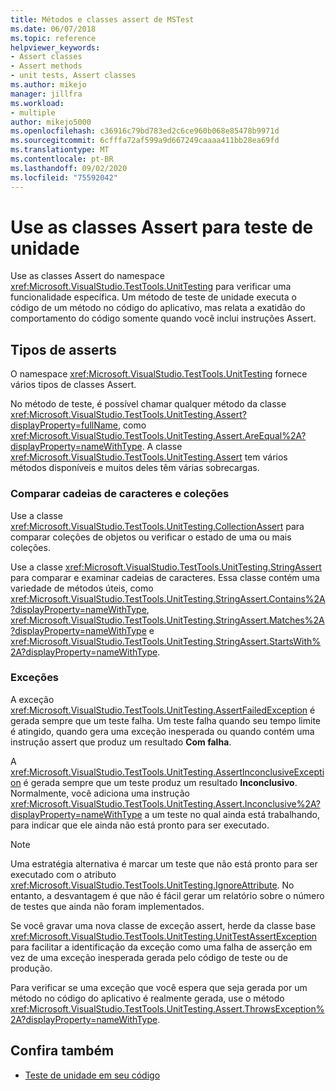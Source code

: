 ```yaml
---
title: Métodos e classes assert de MSTest
ms.date: 06/07/2018
ms.topic: reference
helpviewer_keywords:
- Assert classes
- Assert methods
- unit tests, Assert classes
ms.author: mikejo
manager: jillfra
ms.workload:
- multiple
author: mikejo5000
ms.openlocfilehash: c36916c79bd783ed2c6ce960b068e85478b9971d
ms.sourcegitcommit: 6cfffa72af599a9d667249caaaa411bb28ea69fd
ms.translationtype: MT
ms.contentlocale: pt-BR
ms.lasthandoff: 09/02/2020
ms.locfileid: "75592042"
---
```

# <a name="use-assert-classes-for-unit-testing"></a>Use as classes Assert para teste de unidade

Use as classes Assert do namespace <xref:Microsoft.VisualStudio.TestTools.UnitTesting> para verificar uma funcionalidade específica. Um método de teste de unidade executa o código de um método no código do aplicativo, mas relata a exatidão do comportamento do código somente quando você inclui instruções Assert.

## <a name="kinds-of-asserts"></a>Tipos de asserts

O namespace <xref:Microsoft.VisualStudio.TestTools.UnitTesting> fornece vários tipos de classes Assert.

No método de teste, é possível chamar qualquer método da classe <xref:Microsoft.VisualStudio.TestTools.UnitTesting.Assert?displayProperty=fullName>, como <xref:Microsoft.VisualStudio.TestTools.UnitTesting.Assert.AreEqual%2A?displayProperty=nameWithType>. A classe <xref:Microsoft.VisualStudio.TestTools.UnitTesting.Assert> tem vários métodos disponíveis e muitos deles têm várias sobrecargas.

### <a name="compare-strings-and-collections"></a>Comparar cadeias de caracteres e coleções

Use a classe <xref:Microsoft.VisualStudio.TestTools.UnitTesting.CollectionAssert> para comparar coleções de objetos ou verificar o estado de uma ou mais coleções.

Use a classe <xref:Microsoft.VisualStudio.TestTools.UnitTesting.StringAssert> para comparar e examinar cadeias de caracteres. Essa classe contém uma variedade de métodos úteis, como <xref:Microsoft.VisualStudio.TestTools.UnitTesting.StringAssert.Contains%2A?displayProperty=nameWithType>, <xref:Microsoft.VisualStudio.TestTools.UnitTesting.StringAssert.Matches%2A?displayProperty=nameWithType> e <xref:Microsoft.VisualStudio.TestTools.UnitTesting.StringAssert.StartsWith%2A?displayProperty=nameWithType>.

### <a name="exceptions"></a>Exceções

A exceção <xref:Microsoft.VisualStudio.TestTools.UnitTesting.AssertFailedException> é gerada sempre que um teste falha. Um teste falha quando seu tempo limite é atingido, quando gera uma exceção inesperada ou quando contém uma instrução assert que produz um resultado **Com falha**.

A <xref:Microsoft.VisualStudio.TestTools.UnitTesting.AssertInconclusiveException> é gerada sempre que um teste produz um resultado **Inconclusivo**. Normalmente, você adiciona uma instrução <xref:Microsoft.VisualStudio.TestTools.UnitTesting.Assert.Inconclusive%2A?displayProperty=nameWithType> a um teste no qual ainda está trabalhando, para indicar que ele ainda não está pronto para ser executado.

> [!NOTE]
> Uma estratégia alternativa é marcar um teste que não está pronto para ser executado com o atributo <xref:Microsoft.VisualStudio.TestTools.UnitTesting.IgnoreAttribute>. No entanto, a desvantagem é que não é fácil gerar um relatório sobre o número de testes que ainda não foram implementados.

Se você gravar uma nova classe de exceção assert, herde da classe base <xref:Microsoft.VisualStudio.TestTools.UnitTesting.UnitTestAssertException> para facilitar a identificação da exceção como uma falha de asserção em vez de uma exceção inesperada gerada pelo código de teste ou de produção.

Para verificar se uma exceção que você espera que seja gerada por um método no código do aplicativo é realmente gerada, use o método <xref:Microsoft.VisualStudio.TestTools.UnitTesting.Assert.ThrowsException%2A?displayProperty=nameWithType>.

## <a name="see-also"></a>Confira também

- [Teste de unidade em seu código](../test/unit-test-your-code.md)
